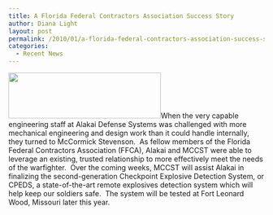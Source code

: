 ```yaml
---
title: A Florida Federal Contractors Association Success Story
author: Diana Light
layout: post
permalink: /2010/01/a-florida-federal-contractors-association-success-story/
categories:
  - Recent News
---
```

<img class="aligncenter size-medium wp-image-452" title="Alakai" src="http://mccst.com/wp-content/uploads/2011/04/Alakai1-300x90.jpg" alt="" width="300" height="90" />When the very capable engineering staff at Alakai Defense Systems was challenged with more mechanical engineering and design work than it could handle internally, they turned to McCormick Stevenson.  As fellow members of the Florida Federal Contractors Association (FFCA), Alakai and MCCST were able to leverage an existing, trusted relationship to more effectively meet the needs of the warfighter.  Over the coming weeks, MCCST will assist Alakai in finalizing the second-generation Checkpoint Explosive Detection System, or CPEDS, a state-of-the-art remote explosives detection system which will help keep our soldiers safe.  The system will be tested at Fort Leonard Wood, Missouri later this year.